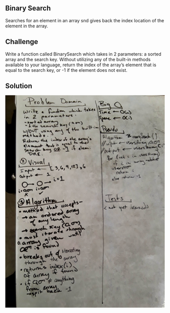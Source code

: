 ﻿## Binary Search
  Searches for an element in an array snd gives back the index 
  location of the element in the array. 
​
## Challenge
  Write a function called BinarySearch which takes in 2 
  parameters: a sorted array and the search key. Without 
  utilizing any of the built-in methods available to your 
  language, return the index of the array’s element that is 
  equal to the search key, or -1 if the element does not exist.
​
## Solution
![Binary Search](https://github.com/Rhiannon98/Algorithms_and_Data_Structures/blob/master/Assests/BinarySearch.jpg)​
